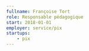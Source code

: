 ```yaml
---
fullname: Françoise Tort
role: Responsable pédagogique
start: 2018-01-01
employer: service/pix
startups:
    - pix
---
```

